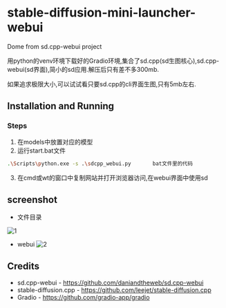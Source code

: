 # stable-diffusion-mini-launcher-webui

Dome from sd.cpp-webui project

用python的venv环境下载好的Gradio环境,集合了sd.cpp(sd生图核心),sd.cpp-webui(sd界面),简小的sd应用.解压后只有差不多300mb.

如果追求极限大小,可以试试看只要sd.cpp的cli界面生图,只有5mb左右.




## Installation and Running
### Steps
1. 在models中放置对应的模型
2. 运行start.bat文件
```bash
.\Scripts\python.exe -s .\sdcpp_webui.py       bat文件里的代码
```
3. 在cmd或wt的窗口中复制网站并打开浏览器访问,在webui界面中使用sd



## screenshot
- 文件目录

![1](https://github.com/duringe/stable-diffusion-mini-launcher-webui/blob/main/1.png)
- webui
![2](https://github.com/duringe/stable-diffusion-mini-launcher-webui/blob/main/2.png)


## Credits
- sd.cpp-webui - https://github.com/daniandtheweb/sd.cpp-webui
- stable-diffusion.cpp - https://github.com/leejet/stable-diffusion.cpp
- Gradio - https://github.com/gradio-app/gradio
